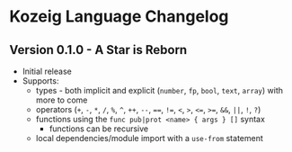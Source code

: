# Kozeig Language Changelog

## Version 0.1.0 - A Star is Reborn

- Initial release
- Supports:
  - types - both implicit and explicit (`number`, `fp`, `bool`, `text`, `array`) with more to come
  - operators (`+`, `-`, `*`, `/`, `%`, `^`, `++`, `--`, `==`, `!=`, `<`, `>`, `<=`, `>=`, `&&`, `||`, `!`, `?`)
  - functions using the `func pub|prot <name> { args } []` syntax
    - functions can be recursive
  - local dependencies/module import with a `use-from` statement
